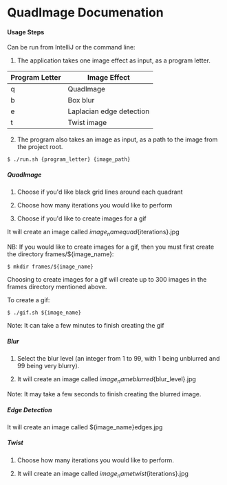 # QuadImage Documenation

#### Usage Steps

Can be run from IntelliJ or the command line:

1. The application takes one image effect as input, as a program letter.

| Program Letter | Image Effect          
| ---    | ---   
| q      | QuadImage
| b      | Box blur
| e      | Laplacian edge detection
| t      | Twist image

2. The program also takes an image as input, as a path to the image from the project root.

```$ ./run.sh {program_letter} {image_path}```

##### QuadImage

1. Choose if you'd like black grid lines around each quadrant

2. Choose how many iterations you would like to perform

3. Choose if you'd like to create images for a gif

It will create an image called ${image_name}quad${iterations}.jpg

NB: If you would like to create images for a gif, then you must first create the directory frames/${image_name}:

```$ mkdir frames/${image_name}```

Choosing to create images for a gif will create up to 300 images in the frames directory mentioned above.

To create a gif:

```$ ./gif.sh ${image_name}```

Note: It can take a few minutes to finish creating the gif

##### Blur

1. Select the blur level (an integer from 1 to 99, with 1 being unblurred and 99 being very blurry).

2. It will create an image called ${image_name}blurred${blur_level}.jpg

Note: It may take a few seconds to finish creating the blurred image.

##### Edge Detection

It will create an image called ${image_name}edges.jpg

##### Twist

1. Choose how many iterations you would like to perform.

2. It will create an image  called ${image_name}twist${iterations}.jpg




